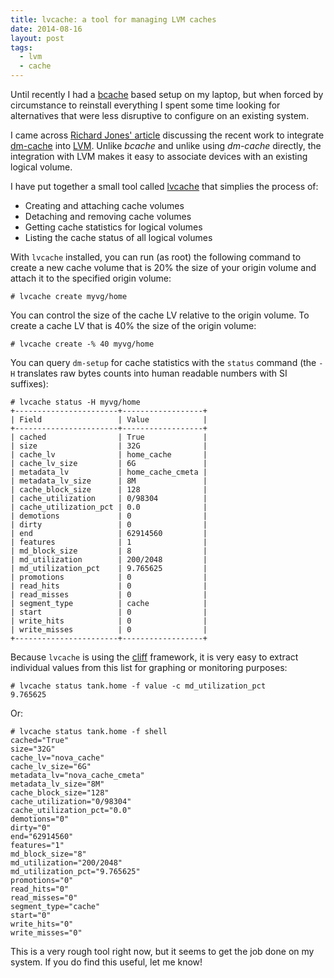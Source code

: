 ```yaml
---
title: lvcache: a tool for managing LVM caches
date: 2014-08-16
layout: post
tags:
  - lvm
  - cache
---
```


Until recently I had a [bcache][] based setup on my laptop, but when
forced by circumstance to reinstall everything I spent some time
looking for alternatives that were less disruptive to configure on an
existing system.

[bcache]: http://bcache.evilpiepirate.org/

I came across [Richard Jones' article][rjones] discussing the recent work to
integrate [dm-cache][] into [LVM][].  Unlike *bcache* and unlike using
*dm-cache* directly, the integration with LVM makes it easy to
associate devices with an existing logical volume.

[rjones]: http://rwmj.wordpress.com/2014/05/22/using-lvms-new-cache-feature/
[dm-cache]: https://en.wikipedia.org/wiki/Dm-cache
[lvm]: http://en.wikipedia.org/wiki/Logical_Volume_Manager_(Linux)

I have put together a small tool called [lvcache][] that simplies the
process of:

- Creating and attaching cache volumes
- Detaching and removing cache volumes
- Getting cache statistics for logical volumes
- Listing the cache status of all logical volumes

With `lvcache` installed, you can run (as root) the following command
to create a new cache volume that is 20% the size of your origin
volume and attach it to the specified origin volume:

    # lvcache create myvg/home

You can control the size of the cache LV relative to the origin
volume.  To create a cache LV that is 40% the size of the origin
volume:

    # lvcache create -% 40 myvg/home

You can query `dm-setup` for cache statistics with the `status`
command (the `-H` translates raw bytes counts into human readable
numbers with SI suffixes):

    # lvcache status -H myvg/home
    +-----------------------+------------------+
    | Field                 | Value            |
    +-----------------------+------------------+
    | cached                | True             |
    | size                  | 32G              |
    | cache_lv              | home_cache       |
    | cache_lv_size         | 6G               |
    | metadata_lv           | home_cache_cmeta |
    | metadata_lv_size      | 8M               |
    | cache_block_size      | 128              |
    | cache_utilization     | 0/98304          |
    | cache_utilization_pct | 0.0              |
    | demotions             | 0                |
    | dirty                 | 0                |
    | end                   | 62914560         |
    | features              | 1                |
    | md_block_size         | 8                |
    | md_utilization        | 200/2048         |
    | md_utilization_pct    | 9.765625         |
    | promotions            | 0                |
    | read_hits             | 0                |
    | read_misses           | 0                |
    | segment_type          | cache            |
    | start                 | 0                |
    | write_hits            | 0                |
    | write_misses          | 0                |
    +-----------------------+------------------+

Because `lvcache` is using the [cliff][] framework, it is very easy to
extract individual values from this list for graphing or monitoring
purposes:

[cliff]: http://cliff.readthedocs.org/en/latest/

    # lvcache status tank.home -f value -c md_utilization_pct
    9.765625

Or:

    # lvcache status tank.home -f shell
    cached="True"
    size="32G"
    cache_lv="nova_cache"
    cache_lv_size="6G"
    metadata_lv="nova_cache_cmeta"
    metadata_lv_size="8M"
    cache_block_size="128"
    cache_utilization="0/98304"
    cache_utilization_pct="0.0"
    demotions="0"
    dirty="0"
    end="62914560"
    features="1"
    md_block_size="8"
    md_utilization="200/2048"
    md_utilization_pct="9.765625"
    promotions="0"
    read_hits="0"
    read_misses="0"
    segment_type="cache"
    start="0"
    write_hits="0"
    write_misses="0"

This is a very rough tool right now, but it seems to get the job done
on my system.  If you do find this useful, let me know!


[lvcache]: https://github.com/larsks/lvcache

